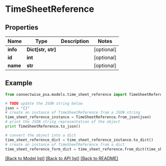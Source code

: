 # TimeSheetReference


## Properties
Name | Type | Description | Notes
------------ | ------------- | ------------- | -------------
**info** | **Dict[str, str]** |  | [optional] 
**id** | **int** |  | [optional] 
**name** | **str** |  | [optional] 

## Example

```python
from connectwise_psa.models.time_sheet_reference import TimeSheetReference

# TODO update the JSON string below
json = "{}"
# create an instance of TimeSheetReference from a JSON string
time_sheet_reference_instance = TimeSheetReference.from_json(json)
# print the JSON string representation of the object
print TimeSheetReference.to_json()

# convert the object into a dict
time_sheet_reference_dict = time_sheet_reference_instance.to_dict()
# create an instance of TimeSheetReference from a dict
time_sheet_reference_form_dict = time_sheet_reference.from_dict(time_sheet_reference_dict)
```
[[Back to Model list]](../README.md#documentation-for-models) [[Back to API list]](../README.md#documentation-for-api-endpoints) [[Back to README]](../README.md)


